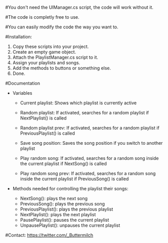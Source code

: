 #You don't need the UIManager.cs script, the code will work without it.

#The code is completly free to use.

#You can easily modify the code the way you want to.

#Installation:

1. Copy these scripts into your project.
2. Create an empty game object.
3. Attach the PlaylistManager.cs script to it.
4. Assign your playlists and songs.
5. Add the methods to buttons or something else.
5. Done.

#Documentation

- Variables
  - Current playlist: Shows which playlist is currently active
  - Random playlist: If activated, searches for a random playlist if NextPlaylist() is called
  - Random playlist prev: If activated, searches for a random playlist if PreviousPlaylist() is called
  
  - Save song position: Saves the song position if you switch to another playlist
  - Play random song: If activated, searches for a random song inside the current playlist if NextSong() is called
  - Play random song prev: If activated, searches for a random song inside the current playlist if PreviousSong() is called
  
- Methods needed for controlling the playlist their songs:
  - NextSong(): plays the next song
  - PreviousSong(): plays the previous song
  - PreviousPlaylist(): plays the previous playlist
  - NextPlaylist(): plays the next playlist
  - PausePlaylist(): pauses the current playlist
  - UnpausePlaylist(): unpauses the current playlist

#Contact: https://twitter.com/_Buttermilch
